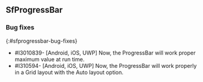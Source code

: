 ## SfProgressBar

### Bug fixes
{:#sfprogressbar-bug-fixes}

* \#I3010839- [Android, iOS, UWP] Now, the ProgressBar will work proper maximum value at run time.
* \#I310594- [Android, iOS, UWP] Now, the ProgressBar will work properly in a Grid layout with the Auto layout option.